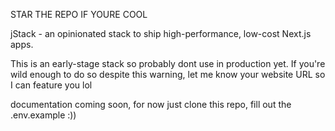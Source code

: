 STAR THE REPO IF YOURE COOL

jStack - an opinionated stack to ship high-performance, low-cost Next.js apps.

This is an early-stage stack so probably dont use in production yet. If you're wild enough to do so despite this warning, let me know your website URL so I can feature you lol

documentation coming soon, for now just clone this repo, fill out the .env.example :))